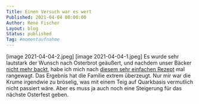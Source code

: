```yaml
---
Title: Einen Versuch war es wert
Published: 2021-04-04 00:00:00
Author: René Fischer
Layout: blog
Status: published
Tag: #momentaufnahme
---
```

[image 2021-04-04-2.jpeg]
[image 2021-04-04-1.jpeg]
Es wurde sehr lautstark der Wunsch nach Osterbrot geäußert, und nachdem unser Bäcker [nicht mehr backt](/brotbackkunst), habe ich mich nach [diesem sehr einfachen Rezept](https://www.infranken.de/ratgeber/genuss/rezepte/osterbrot-backen-rezept-einfach-art-5183337) mal rangewagt. Das Ergebnis hat die Familie extrem überzeugt. Nur mir war die Krume irgendwie zu bröselig, was mit einem Teig auf Quarkbasis vermutlich nicht passiert wäre. Aber es muss ja auch noch eine Steigerung für das nächste Osterfest geben.
